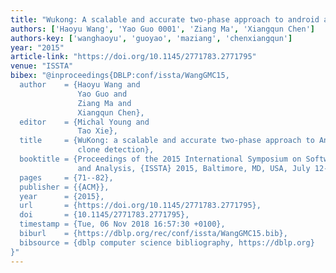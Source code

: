 ```yaml
---
title: "Wukong: A scalable and accurate two-phase approach to android app clone detection"
authors: ['Haoyu Wang', 'Yao Guo 0001', 'Ziang Ma', 'Xiangqun Chen']
authors-key: ['wanghaoyu', 'guoyao', 'maziang', 'chenxiangqun']
year: "2015"
article-link: "https://doi.org/10.1145/2771783.2771795"
venue: "ISSTA"
bibex: "@inproceedings{DBLP:conf/issta/WangGMC15,
  author    = {Haoyu Wang and
               Yao Guo and
               Ziang Ma and
               Xiangqun Chen},
  editor    = {Michal Young and
               Tao Xie},
  title     = {WuKong: a scalable and accurate two-phase approach to Android app
               clone detection},
  booktitle = {Proceedings of the 2015 International Symposium on Software Testing
               and Analysis, {ISSTA} 2015, Baltimore, MD, USA, July 12-17, 2015},
  pages     = {71--82},
  publisher = {{ACM}},
  year      = {2015},
  url       = {https://doi.org/10.1145/2771783.2771795},
  doi       = {10.1145/2771783.2771795},
  timestamp = {Tue, 06 Nov 2018 16:57:30 +0100},
  biburl    = {https://dblp.org/rec/conf/issta/WangGMC15.bib},
  bibsource = {dblp computer science bibliography, https://dblp.org}
}"
---
```

